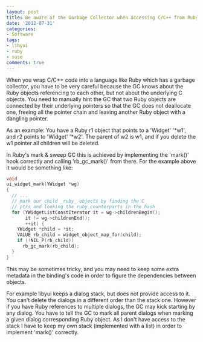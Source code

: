 ```yaml
---
layout: post
title: Be aware of the Garbage Collector when accessing C/C++ from Ruby
date: '2012-07-31'
categories:
- Software
tags:
- libyui
- ruby
- suse
comments: true
---
```


When you wrap C/C++ code into a language like Ruby which has a garbage collector, you have to be very careful because the GC knows about the Ruby objects referencing to each other, but not about the underlying C objects. You need to manually hint the GC that two Ruby objects are connected by their underlying pointers so that the GC does not deallocate one, freeing all the pointer chain and leaving another Ruby object with a dangling pointer.

As an example: You have a Ruby r1 object that points to a 'Widget' '*w1', and r2 points to 'Widget' '*w2'. The parent of w2 is w1, and if you delete the w1 pointer all children will be deleted.

In Ruby's mark & sweep GC this is achieved by implementing the 'mark()' hook correctly and calling 'rb_gc_mark()' from there. For the example above it would be something like:

```c++
void
ui_widget_mark(YWidget *wg)
{
  // ...
  // mark our child _ruby_ objects by finding the C
  // ptrs and looking the ruby counterparts in the hash
  for (YWidgetListConstIterator it = wg->childrenBegin();
       it != wg->childrenEnd();
       ++it) {
    YWidget *child = *it;
    VALUE rb_child = widget_object_map_for(child);
    if (!NIL_P(rb_child))
      rb_gc_mark(rb_child);
  }
}
```

This may be sometimes tricky, and you may need to keep some extra metadata in the binding's code in order to figure the dependencies between objects.

For example libyui keeps a dialog stack, but does not provide access to it. You can't delete the dialogs in a different order than the stack one. However if you have Ruby references to multiple dialogs, the GC may kick starting by any dialog. You have to tell the GC to mark all parent dialogs when marking a given dialog corresponding Ruby object. As I don't have access to the stack I have to keep my own stack (implemented with a list) in order to implement 'mark()' correctly.